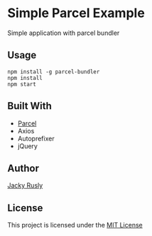 # Simple Parcel Example

Simple application with parcel bundler

## Usage
```
npm install -g parcel-bundler
npm install
npm start
```

## Built With
- <a href="https://parceljs.org/">Parcel</a>
- Axios
- Autoprefixer
- jQuery

## Author
[Jacky Rusly](https://www.jackyrusly.web.id)

## License
This project is licensed under the [MIT License](https://opensource.org/licenses/MIT)
